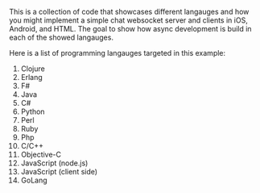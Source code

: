 This is a collection of code that showcases different langauges and how you might implement a simple chat 
websocket server and clients in iOS, Android, and HTML. The goal to show how async development is build in
each of the showed langauges. 

Here is a list of programming langauges targeted in this example:
1. Clojure
2. Erlang
3. F#
4. Java
5. C#
6. Python
7. Perl
8. Ruby
9. Php
10. C/C++
11. Objective-C
12. JavaScript (node.js)
13. JavaScript (client side)
14. GoLang

